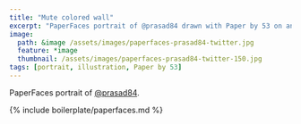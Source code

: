 ```yaml
---
title: "Mute colored wall"
excerpt: "PaperFaces portrait of @prasad84 drawn with Paper by 53 on an iPad."
image: 
  path: &image /assets/images/paperfaces-prasad84-twitter.jpg 
  feature: *image
  thumbnail: /assets/images/paperfaces-prasad84-twitter-150.jpg
tags: [portrait, illustration, Paper by 53]
---
```


PaperFaces portrait of [@prasad84](https://twitter.com/prasad84).

{% include boilerplate/paperfaces.md %}

